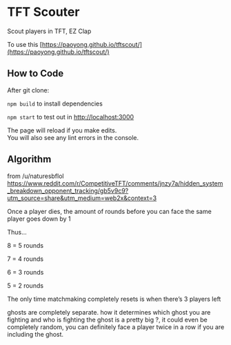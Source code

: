 # TFT Scouter

Scout players in TFT, EZ Clap

To use this [https://paoyong.github.io/tftscout/](https://paoyong.github.io/tftscout/)

## How to Code

After git clone:

`npm build` to install dependencies

`npm start` to test out in [http://localhost:3000](http://localhost:3000)

The page will reload if you make edits.\
You will also see any lint errors in the console.

## Algorithm
from /u/naturesbflol
https://www.reddit.com/r/CompetitiveTFT/comments/jnzy7a/hidden_system_breakdown_opponent_tracking/gb5v9c9?utm_source=share&utm_medium=web2x&context=3

Once a player dies, the amount of rounds before you can face the same player goes down by 1

Thus...

8 = 5 rounds

7 = 4 rounds

6 = 3 rounds

5 = 2 rounds

The only time matchmaking completely resets is when there’s 3 players left

ghosts are completely separate. how it determines which ghost you are fighting and who is fighting the ghost is a pretty big ?, it could even be completely random, you can definitely face a player twice in a row if you are including the ghost.
